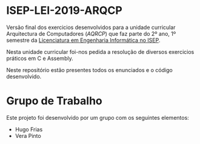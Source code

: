 # ISEP-LEI-2019-ARQCP

Versão final dos exercicios desenvolvidos para a unidade curricular	Arquitectura de Computadores (_AQRCP_) que faz parte do 2º ano, 1º semestre da [Licenciatura em Engenharia Informática no ISEP](https://www.isep.ipp.pt/Course/Course/26).

Nesta unidade curricular foi-nos pedida a resolução de diversos exercicios práticos em C e Assembly.

Neste repositório estão presentes todos os enunciados e o código desenvolvido.

# Grupo de Trabalho

Este projeto foi desenvolvido por um grupo com os seguintes elementos:
- Hugo Frias
- Vera Pinto
